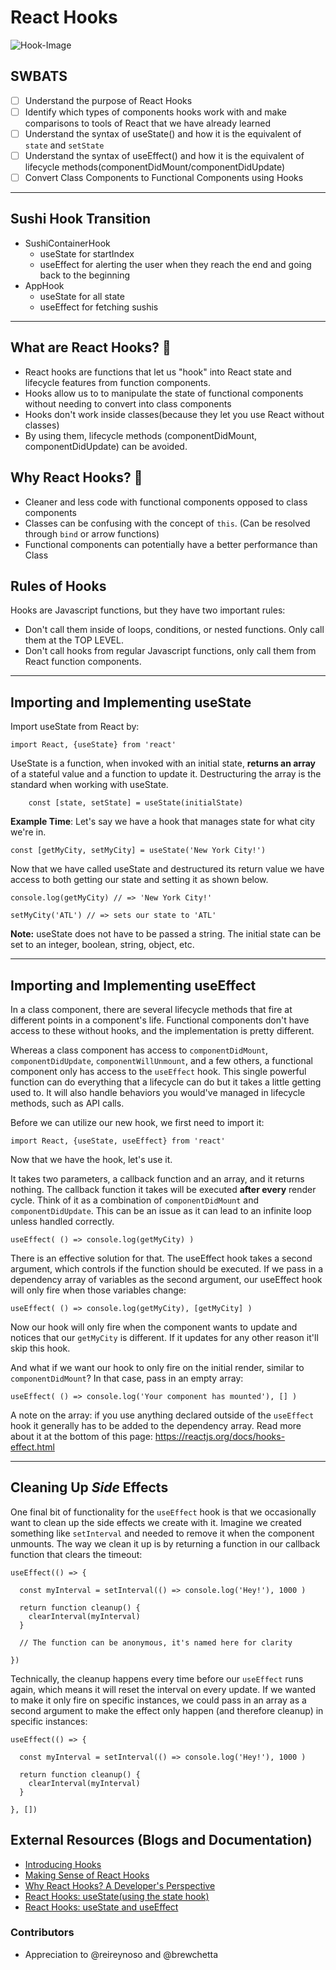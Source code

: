 # React Hooks 

![Hook-Image](https://images.unsplash.com/photo-1541690090176-17d35a190b6c?ixlib=rb-1.2.1&ixid=eyJhcHBfaWQiOjEyMDd9&auto=format&fit=crop&w=1100&q=80)

## SWBATS
- [ ] Understand the purpose of React Hooks 
- [ ] Identify which types of components hooks work with and make comparisons to tools of React that we have already learned
- [ ] Understand the syntax of useState() and how it is the equivalent of `state` and `setState`
- [ ] Understand the syntax of useEffect() and how it is the equivalent of lifecycle methods(componentDidMount/componentDidUpdate)
- [ ] Convert Class Components to Functional Components using Hooks

-----

## Sushi Hook Transition
- SushiContainerHook
  - useState for startIndex
  - useEffect for alerting the user when they reach the end and going back to the beginning
- AppHook
  - useState for all state
  - useEffect for fetching sushis

-----


## What are React Hooks? 🤔

- React hooks are functions that let us "hook" into React state and lifecycle features from function components.
- Hooks allow us to to manipulate the state of functional components without needing to convert into class components
- Hooks don't work inside classes(because they let you use React without classes)
- By using them, lifecycle methods (componentDidMount, componentDidUpdate) can be avoided.

## Why React Hooks? 🤨
- Cleaner and less code with functional components opposed to class components 
- Classes can be confusing with the concept of `this`. (Can be resolved through `bind` or arrow functions)
- Functional components can potentially have a better performance than Class 

## Rules of Hooks
Hooks are Javascript functions, but they have two important rules:
- Don't call them inside of loops, conditions, or nested functions. Only call them at the TOP LEVEL.
- Don't call hooks from regular Javascript functions, only call them from React function components.

-----

## Importing and Implementing useState 
Import useState from React by:
```
import React, {useState} from 'react'
```

UseState is a function, when invoked with an initial state, **returns an array** of a stateful value and a function to update it.
Destructuring the array is the standard when working with useState.
```
    const [state, setState] = useState(initialState)
```

**Example Time**: Let's say we have a hook that manages state for what city we're in. 
```
const [getMyCity, setMyCity] = useState('New York City!')
```

Now that we have called useState and destructured its return value we have access to both getting our state and setting it as shown below. 

```
console.log(getMyCity) // => 'New York City!'

setMyCity('ATL') // => sets our state to 'ATL'
```

**Note:** useState does not have to be passed a string. The initial state can be set to an integer, boolean, string, object, etc.

----- 

## Importing and Implementing useEffect 

In a class component, there are several lifecycle methods that fire at different points in a component's life. Functional components don't have access to these without hooks, and the implementation is pretty different.

Whereas a class component has access to `componentDidMount`, `componentDidUpdate`, `componentWillUnmount`, and a few others, a functional component only has access to the `useEffect` hook. This single powerful function can do everything that a lifecycle can do but it takes a little getting used to. It will also handle behaviors you would've managed in lifecycle methods, such as API calls.

Before we can utilize our new hook, we first need to import it:

```
import React, {useState, useEffect} from 'react'
```
Now that we have the hook, let's use it.

It takes two parameters, a callback function and an array, and it returns nothing. The callback function it takes will be executed **after every** render cycle. Think of it as a combination of `componentDidMount` and `componentDidUpdate`. This can be an issue as it can lead to an infinite loop unless handled correctly.

```
useEffect( () => console.log(getMyCity) )
```

There is an effective solution for that. The useEffect hook takes a second argument, which controls if the function should be executed. If we pass in a dependency array of variables as the second argument, our useEffect hook will only fire when those variables change:
```
useEffect( () => console.log(getMyCity), [getMyCity] )
```

Now our hook will only fire when the component wants to update and notices that our `getMyCity` is different. If it updates for any other reason it'll skip this hook.

And what if we want our hook to only fire on the initial render, similar to `componentDidMount`? In that case, pass in an empty array:

```
useEffect( () => console.log('Your component has mounted'), [] )
```

A note on the array: if you use anything declared outside of the `useEffect` hook it generally has to be added to the dependency array. Read more about it at the bottom of this page: https://reactjs.org/docs/hooks-effect.html

----

## Cleaning Up *Side* Effects
One final bit of functionality for the `useEffect` hook is that we occasionally want to clean up the side effects we create with it. Imagine we created something like `setInterval` and needed to remove it when the component unmounts. The way we clean it up is by returning a function in our callback function that clears the timeout:

```
useEffect(() => {

  const myInterval = setInterval(() => console.log('Hey!'), 1000 )

  return function cleanup() {
    clearInterval(myInterval)
  }

  // The function can be anonymous, it's named here for clarity

})
```

Technically, the cleanup happens every time before our `useEffect` runs again, which means it will reset the interval on every update. If we wanted to make it only fire on specific instances, we could pass in an array as a second argument to make the effect only happen (and therefore cleanup) in specific instances:

```
useEffect(() => {

  const myInterval = setInterval(() => console.log('Hey!'), 1000 )

  return function cleanup() {
    clearInterval(myInterval)
  }

}, [])
```

## External Resources (Blogs and Documentation)
- [Introducing Hooks](https://reactjs.org/docs/hooks-intro.html)
- [Making Sense of React Hooks](https://medium.com/@dan_abramov/making-sense-of-react-hooks-fdbde8803889)
- [Why React Hooks? A Developer's Perspective](https://hackernoon.com/why-react-hooks-a-developers-perspective-2aedb8511f38)
- [React Hooks: useState(using the state hook)](https://hackernoon.com/react-hooks-usestate-using-the-state-hook-89ec55b84f8c)
- [React Hooks: useState and useEffect](https://levelup.gitconnected.com/react-hooks-usestate-and-useeffect-2d0b870c654f)


### Contributors
- Appreciation to @reireynoso and @brewchetta


